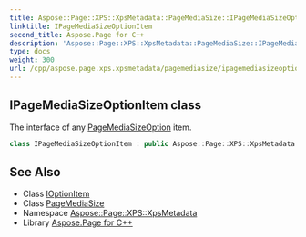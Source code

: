 ```yaml
---
title: Aspose::Page::XPS::XpsMetadata::PageMediaSize::IPageMediaSizeOptionItem class
linktitle: IPageMediaSizeOptionItem
second_title: Aspose.Page for C++
description: 'Aspose::Page::XPS::XpsMetadata::PageMediaSize::IPageMediaSizeOptionItem class. The interface of any PageMediaSizeOption item in C++.'
type: docs
weight: 300
url: /cpp/aspose.page.xps.xpsmetadata/pagemediasize/ipagemediasizeoptionitem/
---
```

## IPageMediaSizeOptionItem class


The interface of any [PageMediaSizeOption](../pagemediasizeoption/) item.

```cpp
class IPageMediaSizeOptionItem : public Aspose::Page::XPS::XpsMetadata::IOptionItem
```

## See Also

* Class [IOptionItem](../../ioptionitem/)
* Class [PageMediaSize](../)
* Namespace [Aspose::Page::XPS::XpsMetadata](../../)
* Library [Aspose.Page for C++](../../../)
